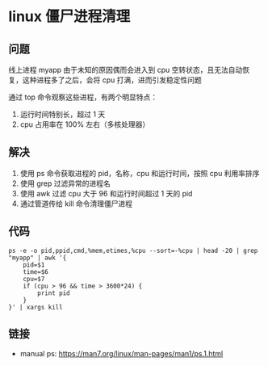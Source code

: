 # linux 僵尸进程清理

[//]: <> (linux, ps, awk, 运维)

## 问题

线上进程 myapp 由于未知的原因偶而会进入到 cpu 空转状态，且无法自动恢复，这种进程多了之后，会将 cpu 打满，进而引发稳定性问题

通过 top 命令观察这些进程，有两个明显特点：

1. 运行时间特别长，超过 1 天
2. cpu 占用率在 100% 左右（多核处理器）

## 解决

1. 使用 ps 命令获取进程的 pid，名称，cpu 和运行时间，按照 cpu 利用率排序
2. 使用 grep 过滤异常的进程名
3. 使用 awk 过滤 cpu 大于 96 和运行时间超过 1 天的 pid
4. 通过管道传给 kill 命令清理僵尸进程

## 代码

```shell
ps -e -o pid,ppid,cmd,%mem,etimes,%cpu --sort=-%cpu | head -20 | grep "myapp" | awk '{
    pid=$1
    time=$6
    cpu=$7
    if (cpu > 96 && time > 3600*24) {
        print pid
    }
}' | xargs kill
```

## 链接

- manual ps: <https://man7.org/linux/man-pages/man1/ps.1.html>
